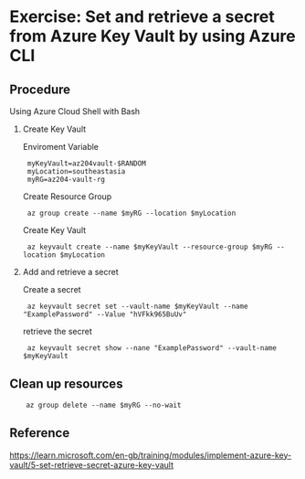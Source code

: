 # Exercise: Set and retrieve a secret from Azure Key Vault by using Azure CLI

## Procedure

Using Azure Cloud Shell with Bash

1. Create Key Vault
    
    Enviroment Variable

        myKeyVault=az204vault-$RANDOM
        myLocation=southeastasia
        myRG=az204-vault-rg

    Create Resource Group

        az group create --name $myRG --location $myLocation

    Create Key Vault

        az keyvault create --name $myKeyVault --resource-group $myRG --location $myLocation


2. Add and retrieve a secret

    Create a secret

        az keyvault secret set --vault-name $myKeyVault --name "ExamplePassword" --Value "hVFkk965BuUv"

    retrieve the secret

        az keyvault secret show --nane "ExamplePassword" --vault-name $myKeyVault

## Clean up resources

        az group delete --name $myRG --no-wait

## Reference

https://learn.microsoft.com/en-gb/training/modules/implement-azure-key-vault/5-set-retrieve-secret-azure-key-vault